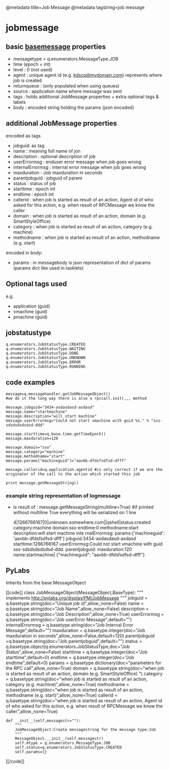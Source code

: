 @metadata title=Job Message
@metadata tagstring=job message

[basemsg]: #/Components/BaseMsg

# jobmessage

## basic [basemessage][basemsg] properties

* messagetype = q.enumerators.MessageType.JOB
* time (epoch = int)
* level : 0 (not used)
* agent : unique agent id (e.g. kdscp@mydomain.com) represents where job is created
* returnqueue : (only populated when using queues)
* source : application name where message was sent
* tags : holds additional JobMessage properties + extra optional tags & labels
* body : encoded string holding the params (json encoded)


## additional JobMessage properties

encoded as tags
* jobguid: as tag
* name : meaning full name of jon
* description : optional description of job
* userErrormsg : enduser error message when job goes wrong
* internalErrormsg : internal error message when job goes wrong
* maxduration :  Job maxduration in seconds
* parentjobguid : jobguid of parent
* status : status of job
* starttime : epoch int
* endtime : epoch int
* callerid : when job is started as result of an action, Agent id of who asked for this action, e.g. when result of RPCMessage we know the caller
* domain : when job is started as result of an action, domain (e.g. SmartStyleOffice)
* category : when job is started as result of an action, category (e.g. machine)
* methodname : when job is started as result of an action,  methodname (e.g. start)

encoded in body:
* params : in messagebody is json representation of dict of params (params dict like used in tasklets)


## Optional tags used

e.g.
* application (guid)
* vmachine (guid)
* pmachine (guid)


## jobstatustype

    q.enumerators.JobStatusType.CREATED     
    q.enumerators.JobStatusType.WAITING   
    q.enumerators.JobStatusType.DONE        
    q.enumerators.JobStatusType.UNKNOWN   
    q.enumerators.JobStatusType.ERROR      
    q.enumerators.JobStatusType.RUNNING     


## code examples


    message=q.messagehandler.getJobMessageObject()
    #we do it the long way there is also a rpccall.init(,,, method
    
    message.jobguid="3434-asdasdasd-asdasd"
    message.name="startmachine"
    message.description="will start machine"
    message.userErrormsg="Could not start vmachine with guid %s." % "sss-sdsdsdsdsdsd-ddd"
    
    message.starttime=q.base.time.getTimeEpoch()
    message.maxduration=120 
    
    message.domain="sso"
    message.category="machine"
    message.methodname="start"
    message.params["machineguid"]="aavbb-dfdsfsdfsd-dfff"
    
    message.callerid=q.application.agentid #is only correct if we are the originator of the call to the action which started this job
    
    print message.getMessageString()


### example string representation of logmessage

* is result of : message.getMessageString(multiline=True)  #if printed without multiline True everything will be serialized on 1 line

    4|1266766167|0|unknown.somewhere.com||qshell|status:created category:machine domain:sso endtime:0 methodname:start description:will start machine inte
    rnalErrormsg: params:{'machineguid': 'aavbb-dfdsfsdfsd-dfff'} jobguid:3434-asdasdasd-asdasd starttime:1266766167 userErrormsg:Could not start vmachine
     with guid sss-sdsdsdsdsdsd-ddd. parentjobguid: maxduration:120 name:startmachine|
    {"machineguid": "aavbb-dfdsfsdfsd-dfff"}


## PyLabs

Inherits from the base MessageObject

[[code]]
class JobMessageObject(MessageObject,BaseType):
    """
    implements http://pylabs.org/display/PM/JobMessage
    """
    jobguid = q.basetype.string(doc="Unique job id",allow_none=False)
    name = q.basetype.string(doc="Job Name",allow_none=False)
    description = q.basetype.string(doc="Job Description",allow_none=True)
    userErrormsg = q.basetype.string(doc="Job userError Message",default="")
    internalErrormsg = q.basetype.string(doc="Job Internal Error Message",default="")
    maxduration = q.basetype.integer(doc="Job maxduration in seconds",allow_none=False,default=120)
    parentjobguid =q.basetype.string(doc="Job parentjobguid",default="")
    status = q.basetype.object(q.enumerators.JobStatusType,doc="Job Status",allow_none=False)
    starttime = q.basetype.integer(doc="Job starttime",default=0)
    endtime = q.basetype.integer(doc="Job endtime",default=0)
    params = q.basetype.dictionary(doc="parameters for the RPC call",allow_none=True) 
    domain = q.basetype.string(doc="when job is started as result of an action, domain (e.g. SmartStyleOffice) ")
    category = q.basetype.string(doc="when job is started as result of an action, category (e.g. machine)",allow_none=True) 
    methodname = q.basetype.string(doc="when job is started as result of an action,  methodname (e.g. start)",allow_none=True) 
    callerid = q.basetype.string(doc="when job is started as result of an action, Agent id of who asked for this action, e.g. when result of RPCMessage we know the caller",allow_none=True)

    def __init__(self,messagestr=""):
        """
        JobMessageObject:Create messagestring for the message type:Job
        """        
        MessageObject.__init__(self,messagestr)
        self.mtype = q.enumerators.MessageType.JOB    
        self.status=q.enumerators.JobStatusType.CREATED
        self.params={}
[[/code]]

